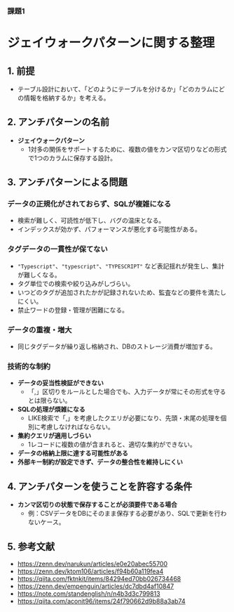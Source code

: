 ### 課題1

# ジェイウォークパターンに関する整理

## 1. 前提
- テーブル設計において、「どのようにテーブルを分けるか」「どのカラムにどの情報を格納するか」を考える。

## 2. アンチパターンの名前
- **ジェイウォークパターン**
  - 1対多の関係をサポートするために、複数の値をカンマ区切りなどの形式で1つのカラムに保存する設計。

## 3. アンチパターンによる問題
### データの正規化がされておらず、SQLが複雑になる
- 検索が難しく、可読性が低下し、バグの温床となる。
- インデックスが効かず、パフォーマンスが悪化する可能性がある。

### タグデータの一貫性が保てない
- `"Typescript"`、`"typescript"`、`"TYPESCRIPT"` など表記揺れが発生し、集計が難しくなる。
- タグ単位での検索や絞り込みがしづらい。
- いつどのタグが追加されたかが記録されないため、監査などの要件を満たしにくい。
- 禁止ワードの登録・管理が困難になる。

### データの重複・増大
- 同じタグデータが繰り返し格納され、DBのストレージ消費が増加する。

### 技術的な制約
- **データの妥当性検証ができない**
  - 「,」区切りをルールとした場合でも、入力データが常にその形式を守るとは限らない。
- **SQLの処理が煩雑になる**
  - LIKE検索で「,」を考慮したクエリが必要になり、先頭・末尾の処理を個別に考慮しなければならない。
- **集約クエリが適用しづらい**
  - 1レコードに複数の値が含まれると、適切な集約ができない。
- **データの格納上限に達する可能性がある**
- **外部キー制約が設定できず、データの整合性を維持しにくい**

## 4. アンチパターンを使うことを許容する条件
- **カンマ区切りの状態で保存することが必須要件である場合**
  - 例：CSVデータをDBにそのまま保存する必要があり、SQLで更新を行わないケース。

## 5. 参考文献
- https://zenn.dev/narukun/articles/e0e20abec55700
- https://zenn.dev/ktom106/articles/f94b60a119fea4
- https://qiita.com/fktnkit/items/84294ed70bb026734468
- https://zenn.dev/empenguin/articles/dc7dbd4af10847
- https://note.com/standenglish/n/n4b3d3c799813
- https://qiita.com/aconit96/items/24f790662d9b88a3ab74
